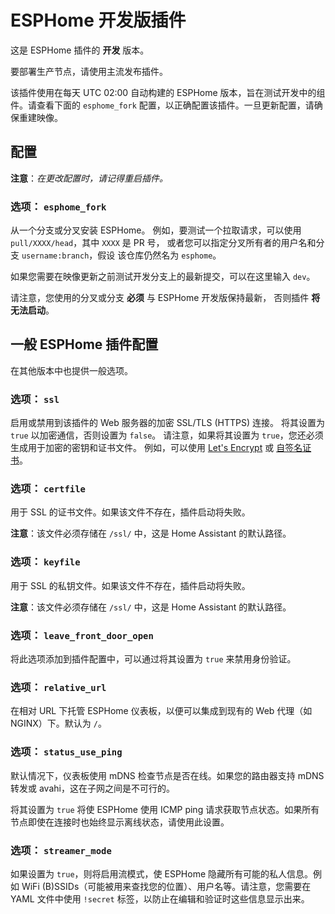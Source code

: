 # ESPHome 开发版插件

这是 ESPHome 插件的 **开发** 版本。

要部署生产节点，请使用主流发布插件。

该插件使用在每天 UTC 02:00 自动构建的 ESPHome 版本，旨在测试开发中的组件。请查看下面的 `esphome_fork` 配置，以正确配置该插件。一旦更新配置，请确保重建映像。

## 配置

**注意**：_在更改配置时，请记得重启插件。_

### 选项： `esphome_fork`

从一个分支或分叉安装 ESPHome。
例如，要测试一个拉取请求，可以使用 `pull/XXXX/head`，其中 `XXXX` 是 PR 号，
或者您可以指定分叉所有者的用户名和分支 `username:branch`，假设
该仓库仍然名为 `esphome`。

如果您需要在映像更新之前测试开发分支上的最新提交，可以在这里输入 `dev`。

请注意，您使用的分叉或分支 **必须** 与 ESPHome 开发版保持最新，
否则插件 **将无法启动**。

## 一般 ESPHome 插件配置

在其他版本中也提供一般选项。

### 选项： `ssl`

启用或禁用到该插件的 Web 服务器的加密 SSL/TLS (HTTPS) 连接。
将其设置为 `true` 以加密通信，否则设置为 `false`。
请注意，如果将其设置为 `true`，您还必须生成用于加密的密钥和证书文件。
例如，可以使用 [Let's Encrypt](https://www.home-assistant.io/addons/lets_encrypt/) 或 [自签名证书](https://www.home-assistant.io/docs/ecosystem/certificates/tls_self_signed_certificate/)。

### 选项： `certfile`

用于 SSL 的证书文件。如果该文件不存在，插件启动将失败。

**注意**：该文件必须存储在 `/ssl/` 中，这是 Home Assistant 的默认路径。

### 选项： `keyfile`

用于 SSL 的私钥文件。如果该文件不存在，插件启动将失败。

**注意**：该文件必须存储在 `/ssl/` 中，这是 Home Assistant 的默认路径。

### 选项： `leave_front_door_open`

将此选项添加到插件配置中，可以通过将其设置为 `true` 来禁用身份验证。

### 选项： `relative_url`

在相对 URL 下托管 ESPHome 仪表板，以便可以集成到现有的 Web 代理（如 NGINX）下。默认为 `/`。

### 选项： `status_use_ping`

默认情况下，仪表板使用 mDNS 检查节点是否在线。如果您的路由器支持 mDNS 转发或 avahi，这在子网之间是不可行的。

将其设置为 `true` 将使 ESPHome 使用 ICMP ping 请求获取节点状态。如果所有节点即使在连接时也始终显示离线状态，请使用此设置。

### 选项： `streamer_mode`

如果设置为 `true`，则将启用流模式，使 ESPHome 隐藏所有可能的私人信息。例如 WiFi (B)SSIDs（可能被用来查找您的位置）、用户名等。请注意，您需要在 YAML 文件中使用 `!secret` 标签，以防止在编辑和验证时这些信息显示出来。